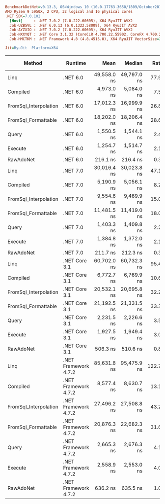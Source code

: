 ``` ini

BenchmarkDotNet=v0.13.3, OS=Windows 10 (10.0.17763.3650/1809/October2018Update/Redstone5), VM=Hyper-V
AMD Ryzen 9 5950X, 2 CPU, 32 logical and 16 physical cores
.NET SDK=7.0.102
  [Host]     : .NET 7.0.2 (7.0.222.60605), X64 RyuJIT AVX2
  Job-UZBSVL : .NET 6.0.13 (6.0.1322.58009), X64 RyuJIT AVX2
  Job-AYZXIO : .NET 7.0.2 (7.0.222.60605), X64 RyuJIT AVX2
  Job-NXXYQT : .NET Core 3.1.32 (CoreCLR 4.700.22.55902, CoreFX 4.700.22.56512), X64 RyuJIT AVX2
  Job-HMCTKM : .NET Framework 4.8 (4.8.4515.0), X64 RyuJIT VectorSize=256

Jit=RyuJit  Platform=X64  

```
|                Method |              Runtime |        Mean |      Median |  Ratio |   Gen0 | Allocated | Alloc Ratio |
|---------------------- |--------------------- |------------:|------------:|-------:|-------:|----------:|------------:|
|                  Linq |             .NET 6.0 | 49,558.0 ns | 49,797.0 ns |  77.91 | 0.7935 |   13984 B |       35.58 |
|              Compiled |             .NET 6.0 |  4,973.0 ns |  5,084.0 ns |   7.55 | 0.1831 |    3088 B |        7.86 |
| FromSql_Interpolation |             .NET 6.0 | 17,012.3 ns | 16,999.9 ns |  26.86 | 0.3967 |    6864 B |       17.47 |
|   FromSql_Formattable |             .NET 6.0 | 18,202.0 ns | 18,206.4 ns |  28.64 | 0.4272 |    7168 B |       18.24 |
|                 Query |             .NET 6.0 |  1,550.5 ns |  1,544.1 ns |   2.45 | 0.0420 |     704 B |        1.79 |
|               Execute |             .NET 6.0 |  1,254.7 ns |  1,514.7 ns |   2.19 | 0.0343 |     576 B |        1.47 |
|             RawAdoNet |             .NET 6.0 |    216.1 ns |    216.4 ns |   0.34 | 0.0181 |     304 B |        0.77 |
|                  Linq |             .NET 7.0 | 30,016.4 ns | 30,023.8 ns |  47.14 | 0.4883 |    8944 B |       22.76 |
|              Compiled |             .NET 7.0 |  5,190.9 ns |  5,056.1 ns |   8.21 | 0.1831 |    3088 B |        7.86 |
| FromSql_Interpolation |             .NET 7.0 |  9,554.6 ns |  9,469.9 ns |  15.02 | 0.3052 |    5168 B |       13.15 |
|   FromSql_Formattable |             .NET 7.0 | 11,481.5 ns | 11,419.0 ns |  18.05 | 0.3204 |    5472 B |       13.92 |
|                 Query |             .NET 7.0 |  1,403.3 ns |  1,409.8 ns |   2.21 | 0.0420 |     704 B |        1.79 |
|               Execute |             .NET 7.0 |  1,384.8 ns |  1,372.0 ns |   2.18 | 0.0343 |     576 B |        1.47 |
|             RawAdoNet |             .NET 7.0 |    211.7 ns |    212.3 ns |   0.33 | 0.0181 |     304 B |        0.77 |
|                  Linq |        .NET Core 3.1 | 60,702.0 ns | 60,732.3 ns |  95.43 | 0.7324 |   13216 B |       33.63 |
|              Compiled |        .NET Core 3.1 |  6,772.7 ns |  6,769.9 ns |  10.69 | 0.1755 |    3056 B |        7.78 |
| FromSql_Interpolation |        .NET Core 3.1 | 20,532.1 ns | 20,695.8 ns |  32.28 | 0.3967 |    6816 B |       17.34 |
|   FromSql_Formattable |        .NET Core 3.1 | 21,192.5 ns | 21,331.5 ns |  33.32 | 0.3967 |    7120 B |       18.12 |
|                 Query |        .NET Core 3.1 |  2,231.5 ns |  2,226.6 ns |   3.50 | 0.0420 |     704 B |        1.79 |
|               Execute |        .NET Core 3.1 |  1,927.5 ns |  1,949.4 ns |   3.03 | 0.0343 |     576 B |        1.47 |
|             RawAdoNet |        .NET Core 3.1 |    506.3 ns |    510.6 ns |   0.80 | 0.0191 |     328 B |        0.83 |
|                  Linq | .NET Framework 4.7.2 | 85,631.8 ns | 95,475.9 ns | 122.71 | 2.3193 |   14991 B |       38.15 |
|              Compiled | .NET Framework 4.7.2 |  8,577.4 ns |  8,630.7 ns |  13.12 | 0.4883 |    3161 B |        8.04 |
| FromSql_Interpolation | .NET Framework 4.7.2 | 27,496.2 ns | 27,508.8 ns |  43.23 | 1.0376 |    6628 B |       16.87 |
|   FromSql_Formattable | .NET Framework 4.7.2 | 20,876.3 ns | 22,682.3 ns |  31.65 | 1.0986 |    6949 B |       17.68 |
|                 Query | .NET Framework 4.7.2 |  2,665.3 ns |  2,676.3 ns |   4.19 | 0.1163 |     738 B |        1.88 |
|               Execute | .NET Framework 4.7.2 |  2,558.9 ns |  2,553.0 ns |   4.03 | 0.0954 |     610 B |        1.55 |
|             RawAdoNet | .NET Framework 4.7.2 |    636.2 ns |    635.5 ns |   1.00 | 0.0625 |     393 B |        1.00 |
